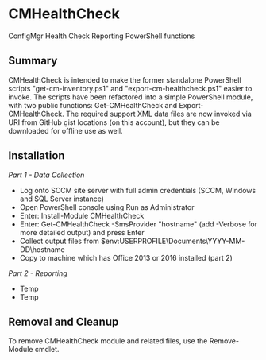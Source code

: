 # CMHealthCheck
ConfigMgr Health Check Reporting PowerShell functions

## Summary

CMHealthCheck is intended to make the former standalone PowerShell scripts "get-cm-inventory.ps1" and "export-cm-healthcheck.ps1" easier to invoke.  The scripts have been refactored into a simple PowerShell module, with two public functions: Get-CMHealthCheck and Export-CMHealthCheck.  The required support XML data files are now invoked via URI from GitHub gist locations (on this account), but they can be downloaded for offline use as well.

## Installation

_Part 1 - Data Collection_

* Log onto SCCM site server with full admin credentials (SCCM, Windows and SQL Server instance)
* Open PowerShell console using Run as Administrator
* Enter: Install-Module CMHealthCheck
* Enter: Get-CMHealthCheck -SmsProvider "hostname" (add -Verbose for more detailed output) and press Enter
* Collect output files from $env:USERPROFILE\Documents\YYYY-MM-DD\hostname
* Copy to machine which has Office 2013 or 2016 installed (part 2)

_Part 2 - Reporting_

* Temp
* Temp

## Removal and Cleanup

To remove CMHealthCheck module and related files, use the Remove-Module cmdlet.

